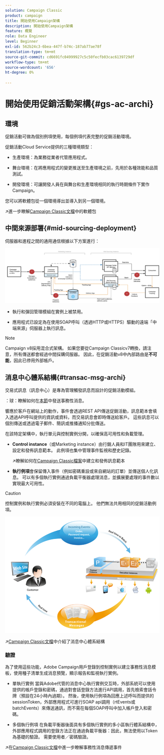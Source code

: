 ```yaml
---
solution: Campaign Classic
product: campaign
title: 開始使用Campaign架構
description: 開始使用Campaign架構
feature: 概覽
role: Data Engineer
level: Beginner
exl-id: 562b24c3-6bea-447f-b74c-187ab77ae78f
translation-type: tm+mt
source-git-commit: cd6691fc04999927c5c50fecfb03cac6139729df
workflow-type: tm+mt
source-wordcount: '656'
ht-degree: 0%

---
```


# 開始使用促銷活動架構{#gs-ac-archi}

## 環境

促銷活動可做為個別例項使用，每個例項代表完整的促銷活動環境。

促銷活動Cloud Service提供的三種環境類型：

* 生產環境：為業務從業者代管應用程式。

* 舞台環境：在將應用程式的變更推送至生產環境之前，先用於各種效能和品質測試。

* 開發環境：可讓開發人員在與舞台和生產環境相同的執行時期條件下實作Campaign。

您可以將軟體包從一個環境導出並導入到另一個環境。

:arrow_upper_right:進一步瞭解[Campaign Classic文檔](https://experienceleague.adobe.com/docs/campaign-classic/using/getting-started/administration-basics/working-with-data-packages.html?lang=en#about-data-packages)中的軟體包

## 中間來源部署{#mid-sourcing-deployment}

伺服器和進程之間的通用通信根據以下方案進行：

![](assets/architecture.png)

* 執行和彈回管理模組在實例上被禁用。

* 應用程式已設定為在使用SOAP呼叫（透過HTTP或HTTPS）驅動的遠端「中端來源」伺服器上執行訊息。

>[!NOTE]
>
> Campaign v8採用混合式架構。 如果您要從Campaign Classicv7轉換，請注意，所有傳送都會經過中間採購伺服器。
> 因此，在促銷活動v8中內部路由是&#x200B;**不可能**，因此已停用外部帳戶。


## 消息中心體系結構{#transac-msg-archi}

交易式訊息（訊息中心）是專為管理觸發訊息而設計的促銷活動模組。

：球：瞭解如何在[本節](../send/transactional.md)中發送事務性消息。

響應於客戶在網站上的動作，事件會透過REST API傳送促銷活動，訊息範本會填入透過API呼叫提供的資訊或資料，而交易訊息會即時傳送給客戶。 這些訊息可以個別傳送或透過電子郵件、簡訊或推播通知分批傳送。

在該特定架構中，執行單元與控制實例分開，以確保高可用性和負載管理。

* **Control instance**（或Marketing instance）由行銷人員和IT團隊用來建立、設定和發佈訊息範本。 此例項也集中管理事件監視和歷史記錄。

   :arrow_upper_right:瞭解如何在[Campaign Classic檔案](https://experienceleague.adobe.com/docs/campaign-classic/using/transactional-messaging/message-templates/introduction.html?lang=en#transactional-messaging)中建立和發佈訊息範本

* **執行例項**&#x200B;會保留傳入事件（例如密碼重設或來自網站的訂單）並傳送個人化訊息。 可以有多個執行實例通過負載平衡器處理消息，並擴展要處理的事件數以實現最大可用性。

>[!CAUTION]
>
>控制實例和執行實例必須安裝在不同的電腦上。 他們無法共用相同的促銷活動例項。

![](assets/messagecenter_diagram.png)

:arrow_upper_right:[Campaign Classic文檔](https://experienceleague.adobe.com/docs/campaign-classic/using/transactional-messaging/introduction/transactional-messaging-architecture.html?lang=en#transactional-messaging)中介紹了消息中心體系結構


### 驗證

為了使用這些功能，Adobe Campaign用戶登錄到控制實例以建立事務性消息模板，使用種子清單生成消息預覽，顯示報告和監視執行實例。

* 單執行實例
當與Adobe代管的消息中心執行實例交互時，外部系統可以使用提供的帳戶登錄和密碼，通過對會話登錄方法進行API調用，首先檢索會話令牌（預設在24小時內過期）。
然後，使用執行例項為回應上述呼叫而提供的sessionToken，外部應用程式可進行SOAP api調用（rtEvents或batchEvents）來傳送通訊，而不需在每個SOAP呼叫中加入帳戶登入和密碼。

* 多個執行例項
在負載平衡器後面具有多個執行實例的多小區執行體系結構中，外部應用程式調用的登錄方法正在通過負載平衡器：因此，無法使用以Token為基礎的驗證。 需要使用者／密碼驗證。

:arrow_upper_right:在[Campaign Classic文檔](https://experienceleague.corp.adobe.com/docs/campaign-classic/using/transactional-messaging/introduction/event-description.html?lang=en#about-transactional-messaging-datamodel)中進一步瞭解事務性消息傳遞事件